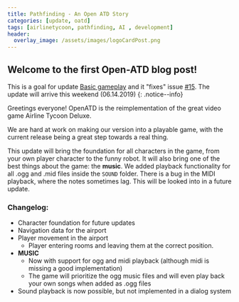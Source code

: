 ```yaml
---
title: Pathfinding - An Open ATD Story
categories: [update, oatd]
tags: [airlinetycoon, pathfinding, AI , development]
header:
  overlay_image: /assets/images/logoCardPost.png
---
```


## Welcome to the first Open-ATD blog post!

This is a goal for update [Basic gameplay](https://github.com/WizzardMaker/OpenATDeluxe/projects/1) and it "fixes" issue [#15](https://github.com/WizzardMaker/OpenATDeluxe/issues/15). The update will arrive this weekend (06.14.2019)
{: .notice--info}

Greetings everyone!
OpenATD is the reimplementation of the great video game Airline Tycoon Deluxe.

We are hard at work on making our version into a playable game, with the current release being a great step towards a real thing.

This update will bring the foundation for all characters in the game, from your own player character to the funny robot. It will also bring one of the best things about the game: the **music**. We added playback functionality for all .ogg and .mid files inside the `SOUND` folder. There is a bug in the MIDI playback, where the notes sometimes lag. This will be looked into in a future update.

### Changelog:
- Character foundation for future updates
- Navigation data for the airport
- Player movement in the airport
  - Player entering rooms and leaving them at the correct position.
- **MUSIC**
  - Now with support for ogg and midi playback (although midi is missing a good implementation)
  - The game will prioritize the ogg music files and will even play back your own songs when added as .ogg files
- Sound playback is now possible, but not implemented in a dialog system 
